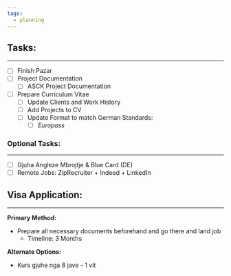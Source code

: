 ```yaml
---
tags:
  - planning
---
```

## Tasks:
---
- [ ] Finish Pazar
- [ ] Project Documentation
	- [ ] ASCK Project Documentation
- [ ] Prepare Curriculum Vitae
	- [ ] Update Clients and Work History
	- [ ] Add Projects to CV
	- [ ] Update Format to match German Standards:
		- [ ] *Europass*

### Optional Tasks:
---
- [ ] Gjuha Angleze Mbrojtje & Blue Card (DE)
- [ ] Remote Jobs: ZipRecruiter + Indeed + LinkedIn

## Visa Application:
---
**Primary Method:**

- Prepare all necessary documents beforehand and go there and land job
	- Timeline: 3 Months

**Alternate Options:**
- Kurs gjuhe nga 8 jave - 1 vit